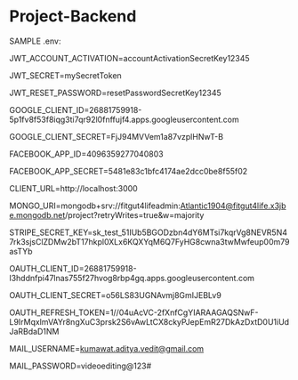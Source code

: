 # Project-Backend

SAMPLE .env:

JWT_ACCOUNT_ACTIVATION=accountActivationSecretKey12345

JWT_SECRET=mySecretToken

JWT_RESET_PASSWORD=resetPasswordSecretKey12345

GOOGLE_CLIENT_ID=26881759918-5p1fv8f53f8iqg3ti7qr92l0fnffujf4.apps.googleusercontent.com

GOOGLE_CLIENT_SECRET=FjJ94MVVem1a87vzplHNwT-B

FACEBOOK_APP_ID=4096359277040803

FACEBOOK_APP_SECRET=5481e83c1bfc4174ae2dcc0be8f55f02

CLIENT_URL=http://localhost:3000

MONGO_URI=mongodb+srv://fitgut4lifeadmin:Atlantic1904@fitgut4life.x3jbe.mongodb.net/project?retryWrites=true&w=majority

STRIPE_SECRET_KEY=sk_test_51IUb5BGODzbn4dY6MTsi7kqrVg8NEVR5N47rk3sjsClZDMw2bT17hkpl0XLx6KQXYqM6Q7FyHG8cwna3twMwfeup00m79asTYb

OAUTH_CLIENT_ID=26881759918-l3hddnfpi47lnas755f27hvog8rbp4gq.apps.googleusercontent.com

OAUTH_CLIENT_SECRET=o56LS83UGNAvmj8GmIJEBLv9

OAUTH_REFRESH_TOKEN=1//04uAcVC-2fXnfCgYIARAAGAQSNwF-L9IrMqxlmVAYr8ngXuC3prsk2S6vAwLtCX8ckyPJepEmR27DkAzDxtD0U1iUdJaRBdaD1NM

MAIL_USERNAME=kumawat.aditya.vedit@gmail.com

MAIL_PASSWORD=videoediting@123#